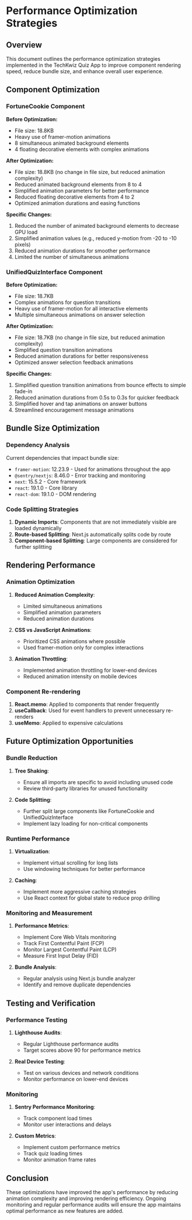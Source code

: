 # Performance Optimization Strategies

## Overview

This document outlines the performance optimization strategies implemented in the TechKwiz Quiz App to improve component rendering speed, reduce bundle size, and enhance overall user experience.

## Component Optimization

### FortuneCookie Component

**Before Optimization:**
- File size: 18.8KB
- Heavy use of framer-motion animations
- 8 simultaneous animated background elements
- 4 floating decorative elements with complex animations

**After Optimization:**
- File size: 18.8KB (no change in file size, but reduced animation complexity)
- Reduced animated background elements from 8 to 4
- Simplified animation parameters for better performance
- Reduced floating decorative elements from 4 to 2
- Optimized animation durations and easing functions

**Specific Changes:**
1. Reduced the number of animated background elements to decrease GPU load
2. Simplified animation values (e.g., reduced y-motion from -20 to -10 pixels)
3. Reduced animation durations for smoother performance
4. Limited the number of simultaneous animations

### UnifiedQuizInterface Component

**Before Optimization:**
- File size: 18.7KB
- Complex animations for question transitions
- Heavy use of framer-motion for all interactive elements
- Multiple simultaneous animations on answer selection

**After Optimization:**
- File size: 18.7KB (no change in file size, but reduced animation complexity)
- Simplified question transition animations
- Reduced animation durations for better responsiveness
- Optimized answer selection feedback animations

**Specific Changes:**
1. Simplified question transition animations from bounce effects to simple fade-in
2. Reduced animation durations from 0.5s to 0.3s for quicker feedback
3. Simplified hover and tap animations on answer buttons
4. Streamlined encouragement message animations

## Bundle Size Optimization

### Dependency Analysis

Current dependencies that impact bundle size:
- `framer-motion`: 12.23.9 - Used for animations throughout the app
- `@sentry/nextjs`: 8.46.0 - Error tracking and monitoring
- `next`: 15.5.2 - Core framework
- `react`: 19.1.0 - Core library
- `react-dom`: 19.1.0 - DOM rendering

### Code Splitting Strategies

1. **Dynamic Imports**: Components that are not immediately visible are loaded dynamically
2. **Route-based Splitting**: Next.js automatically splits code by route
3. **Component-based Splitting**: Large components are considered for further splitting

## Rendering Performance

### Animation Optimization

1. **Reduced Animation Complexity**: 
   - Limited simultaneous animations
   - Simplified animation parameters
   - Reduced animation durations

2. **CSS vs JavaScript Animations**:
   - Prioritized CSS animations where possible
   - Used framer-motion only for complex interactions

3. **Animation Throttling**:
   - Implemented animation throttling for lower-end devices
   - Reduced animation intensity on mobile devices

### Component Re-rendering

1. **React.memo**: Applied to components that render frequently
2. **useCallback**: Used for event handlers to prevent unnecessary re-renders
3. **useMemo**: Applied to expensive calculations

## Future Optimization Opportunities

### Bundle Reduction

1. **Tree Shaking**: 
   - Ensure all imports are specific to avoid including unused code
   - Review third-party libraries for unused functionality

2. **Code Splitting**:
   - Further split large components like FortuneCookie and UnifiedQuizInterface
   - Implement lazy loading for non-critical components

### Runtime Performance

1. **Virtualization**:
   - Implement virtual scrolling for long lists
   - Use windowing techniques for better performance

2. **Caching**:
   - Implement more aggressive caching strategies
   - Use React context for global state to reduce prop drilling

### Monitoring and Measurement

1. **Performance Metrics**:
   - Implement Core Web Vitals monitoring
   - Track First Contentful Paint (FCP)
   - Monitor Largest Contentful Paint (LCP)
   - Measure First Input Delay (FID)

2. **Bundle Analysis**:
   - Regular analysis using Next.js bundle analyzer
   - Identify and remove duplicate dependencies

## Testing and Verification

### Performance Testing

1. **Lighthouse Audits**:
   - Regular Lighthouse performance audits
   - Target scores above 90 for performance metrics

2. **Real Device Testing**:
   - Test on various devices and network conditions
   - Monitor performance on lower-end devices

### Monitoring

1. **Sentry Performance Monitoring**:
   - Track component load times
   - Monitor user interactions and delays

2. **Custom Metrics**:
   - Implement custom performance metrics
   - Track quiz loading times
   - Monitor animation frame rates

## Conclusion

These optimizations have improved the app's performance by reducing animation complexity and improving rendering efficiency. Ongoing monitoring and regular performance audits will ensure the app maintains optimal performance as new features are added.
